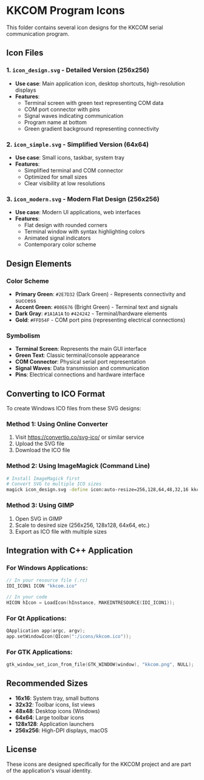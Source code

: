 # KKCOM Program Icons

This folder contains several icon designs for the KKCOM serial communication program.

## Icon Files

### 1. `icon_design.svg` - Detailed Version (256x256)
- **Use case**: Main application icon, desktop shortcuts, high-resolution displays
- **Features**: 
  - Terminal screen with green text representing COM data
  - COM port connector with pins
  - Signal waves indicating communication
  - Program name at bottom
  - Green gradient background representing connectivity

### 2. `icon_simple.svg` - Simplified Version (64x64)
- **Use case**: Small icons, taskbar, system tray
- **Features**:
  - Simplified terminal and COM connector
  - Optimized for small sizes
  - Clear visibility at low resolutions

### 3. `icon_modern.svg` - Modern Flat Design (256x256)
- **Use case**: Modern UI applications, web interfaces
- **Features**:
  - Flat design with rounded corners
  - Terminal window with syntax highlighting colors
  - Animated signal indicators
  - Contemporary color scheme

## Design Elements

### Color Scheme
- **Primary Green**: `#2E7D32` (Dark Green) - Represents connectivity and success
- **Accent Green**: `#00E676` (Bright Green) - Terminal text and signals
- **Dark Gray**: `#1A1A1A` to `#424242` - Terminal/hardware elements
- **Gold**: `#FFD54F` - COM port pins (representing electrical connections)

### Symbolism
- **Terminal Screen**: Represents the main GUI interface
- **Green Text**: Classic terminal/console appearance
- **COM Connector**: Physical serial port representation
- **Signal Waves**: Data transmission and communication
- **Pins**: Electrical connections and hardware interface

## Converting to ICO Format

To create Windows ICO files from these SVG designs:

### Method 1: Using Online Converter
1. Visit https://convertio.co/svg-ico/ or similar service
2. Upload the SVG file
3. Download the ICO file

### Method 2: Using ImageMagick (Command Line)
```bash
# Install ImageMagick first
# Convert SVG to multiple ICO sizes
magick icon_design.svg -define icon:auto-resize=256,128,64,48,32,16 kkcom.ico
```

### Method 3: Using GIMP
1. Open SVG in GIMP
2. Scale to desired size (256x256, 128x128, 64x64, etc.)
3. Export as ICO file with multiple sizes

## Integration with C++ Application

### For Windows Applications:
```cpp
// In your resource file (.rc)
IDI_ICON1 ICON "kkcom.ico"

// In your code
HICON hIcon = LoadIcon(hInstance, MAKEINTRESOURCE(IDI_ICON1));
```

### For Qt Applications:
```cpp
QApplication app(argc, argv);
app.setWindowIcon(QIcon(":/icons/kkcom.ico"));
```

### For GTK Applications:
```cpp
gtk_window_set_icon_from_file(GTK_WINDOW(window), "kkcom.png", NULL);
```

## Recommended Sizes

- **16x16**: System tray, small buttons
- **32x32**: Toolbar icons, list views
- **48x48**: Desktop icons (Windows)
- **64x64**: Large toolbar icons
- **128x128**: Application launchers
- **256x256**: High-DPI displays, macOS

## License

These icons are designed specifically for the KKCOM project and are part of the application's visual identity.